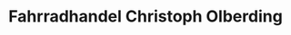 ---
title: "Fahrradhandel Christoph Olberding"
url: /bakum/fahrradhandel-christoph-olberding/
shop: Fahrrad
---